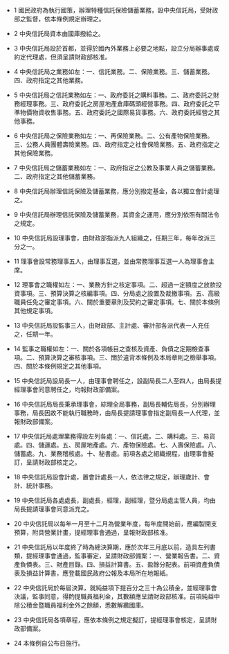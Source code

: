 * 1 國民政府為執行國策，辦理特種信託保險儲蓄業務，設中央信託局，受財政部之監督，依本條例規定辦理之。

* 2 中央信託局資本由國庫撥給之。

* 3 中央信託局設於首都，並得於國內外業務上必要之地點，設立分局辦事處或約定代理處，但須呈請財政部核准。

* 4 中央信託局之業務如左：一、信託業務。二、保險業務。三、儲蓄業務。四、政府指定之其他業務。

* 5 中央信託局之信託業務如左：一、政府委託之購料事務。二、政府委託之財務經理事務。三、政府委託之房屋地產倉庫碼頭經營事務。四、政府委託之平準物價物資收售事務。五、政府委託之國際易貨事務。六、政府委託經營之其他事務。

* 6 中央信託局之保險業務如左：一、再保險業務。二、公有產物保險業務。三、公務人員團體壽險業務。四、政府指定之社會保險業務。五、政府指定之其他保險業務。

* 7 中央信託局之儲蓄業務如左：一、政府指定之公教及事業人員之儲蓄業務。二、政府指定之其他儲蓄業務。

* 8 中央信託局辦理信託保險及儲蓄業務，應分別撥定基金，各以獨立會計處理之。

* 9 中央信託局辦理信託保險及儲蓄業務，其資金之運用，應分別依照有關法令之規定。

* 10 中央信託局設理事會，由財政部指派九人組織之，任期三年，每年改派三分之一。

* 11 理事會設常務理事五人，由理事互選，並由常務理事互選一人為理事會主席。

* 12 理事會之職權如左：一、業務方針之核定事項。二、超過一定額度之放款投資事項。三、預算決算之核編事項。四、分局處之設置及裁撤事項。五、高級職員任免之審定事項。六、關於重要章則及契約之審定事項。七、關於本條例其他規定事項。

* 13 中央信託局設監事三人，由財政部、主計處、審計部各派代表一人充任之，任期一年。

* 14 監事之職權如左：一、關於各項帳目之查核及資產、負債之定期檢查事項。二、預算決算之審核事項。三、關於違背本條例及本局章則之檢舉事項。四、關於本條例規定之其他事項。

* 15 中央信託局設局長一人，由理事會聘任之，設副局長二人至四人，由局長提經理事會同意聘任之，均報財政部備案。

* 16 中央信託局局長秉承理事會，綜理全局事務，副局長輔佐局長，分別辦理事務，局長因故不能執行職務時，由局長提請理事會指定副局長一人代理，並報財政部備案。

* 17 中央信託局處理業務得設左列各處：一、信託處。二、購料處。三、易貨處。四、儲運處。五、房屋地產處。六、產物保險處。七、人壽保險處。八、儲蓄處。九、業務稽核處。十、秘書處。前項各處之組織規程，由理事會擬訂，呈請財政部核定之。

* 18 中央信託局設會計處，置會計處長一人，依法律之規定，辦理歲計、會計、統計事務。

* 19 中央信託局各處處長，副處長，經理，副經理，暨分局處主管人員，均由局長提請理事會同意派充之。

* 20 中央信託局以每年一月至十二月為營業年度，每年度開始前，應編製開支預算，附具營業計畫，提經理事會通過，呈報財政部核准。

* 21 中央信託局以年度終了時為總決算期，應於次年三月底以前，造具左列書類，提經理事會通過，監事審定，呈請財政部備案：一、營業報告書。二、資產負債表。三、財產目錄。四、損益計算書。五、盈餘分配表。前項資產負債表及損益計算書，應登載國民政府公報及本局所在地報紙。

* 22 中央信託局於每屆決算，就純益項下提百分之三十為公積金，並經理事會決議，監事同意，得酌提職員福利金，其數額應呈請財政部核准。前項純益中除公積金暨職員福利金外之餘額，悉數解繳國庫。

* 23 中央信託局各項章程，應依本條例之規定擬訂，提經理事會核定，呈請財政部備案。

* 24 本條例自公布日施行。

